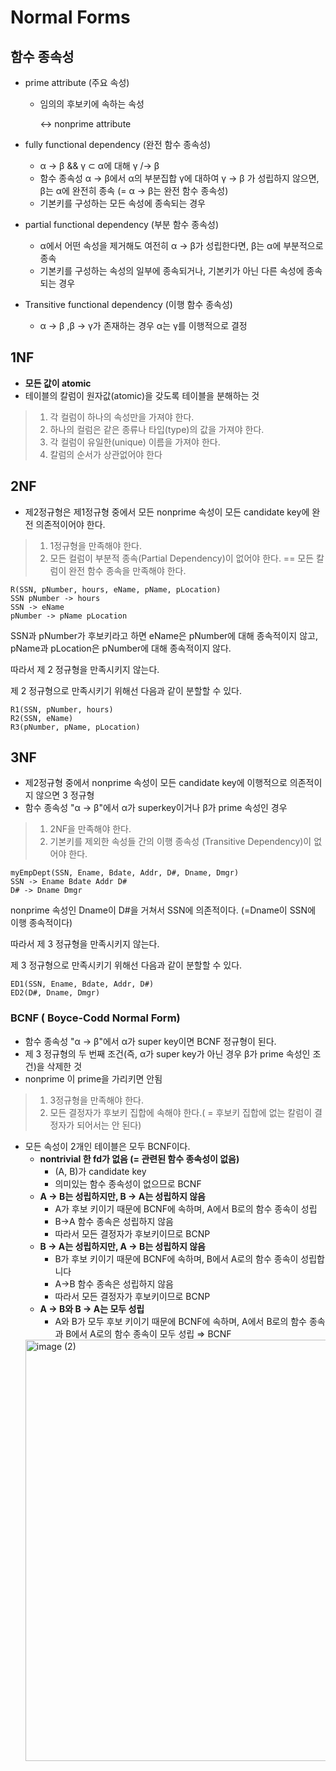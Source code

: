 # Normal Forms

## 함수 종속성

- prime attribute (주요 속성)
    - 임의의 후보키에 속하는 속성
        
        ↔ nonprime attribute 
        
- fully functional dependency (완전 함수 종속성)
    - α → β &&  γ ⊂ α에 대해 γ /→ β
    - 함수 종속성 α → β에서 α의 부분집합 γ에 대하여 γ → β 가 성립하지 않으면, β는 α에 완전히 종속 (= α → β는 완전 함수 종속성)
    - 기본키를 구성하는 모든 속성에 종속되는 경우
- partial functional dependency (부분 함수 종속성)
    - α에서 어떤 속성을 제거해도 여전히 α → β가 성립한다면, β는 α에 부분적으로 종속
    - 기본키를 구성하는 속성의 일부에 종속되거나, 기본키가 아닌 다른 속성에 종속되는 경우
- Transitive functional dependency (이행 함수 종속성)
    - α → β ,β → γ가 존재하는 경우 α는 γ를 이행적으로 결정

## 1NF

- **모든 값이 atomic**
- 테이블의 칼럼이 원자값(atomic)을 갖도록 테이블을 분해하는 것


>1. 각 컬럼이 하나의 속성만을 가져야 한다.
>2. 하나의 컬럼은 같은 종류나 타입(type)의 값을 가져야 한다.
>3. 각 컬럼이 유일한(unique) 이름을 가져야 한다.
>4. 칼럼의 순서가 상관없어야 한다


## 2NF

- 제2정규형은 제1정규형 중에서 모든 nonprime 속성이 모든 candidate key에 완전 의존적이어야 한다.


>1. 1정규형을 만족해야 한다.
>2. 모든 컬럼이 부분적 종속(Partial Dependency)이 없어야 한다. == 모든 칼럼이 완전 함수 종속을 만족해야 한다.


```
R(SSN, pNumber, hours, eName, pName, pLocation)
SSN pNumber -> hours
SSN -> eName
pNumber -> pName pLocation
```

SSN과 pNumber가 후보키라고 하면 eName은 pNumber에 대해 종속적이지 않고, pName과 pLocation은 pNumber에 대해 종속적이지 않다.

따라서 제 2 정규형을 만족시키지 않는다.

제 2 정규형으로 만족시키기 위해선 다음과 같이 분할할 수 있다. 

```
R1(SSN, pNumber, hours)
R2(SSN, eName)
R3(pNumber, pName, pLocation)
```

## 3NF

- 제2정규형 중에서 nonprime 속성이 모든 candidate key에 이행적으로 의존적이지 않으면 3 정규형
- 함수 종속성 "α → β"에서 α가 superkey이거나 β가 prime 속성인 경우


>1. 2NF을 만족해야 한다.
>2. 기본키를 제외한 속성들 간의 이행 종속성 (Transitive Dependency)이 없어야 한다.


```
myEmpDept(SSN, Ename, Bdate, Addr, D#, Dname, Dmgr)
SSN -> Ename Bdate Addr D#
D# -> Dname Dmgr
```

nonprime 속성인 Dname이 D#을 거쳐서 SSN에 의존적이다. (=Dname이 SSN에 이행 종속적이다)

따라서 제 3 정규형을 만족시키지 않는다.

제 3 정규형으로 만족시키기 위해선 다음과 같이 분할할 수 있다.

```
ED1(SSN, Ename, Bdate, Addr, D#)
ED2(D#, Dname, Dmgr)
```

### BCNF ( Boyce-Codd Normal Form)

- 함수 종속성 "α → β"에서 α가 super key이면 BCNF 정규형이 된다.
- 제 3 정규형의 두 번째 조건(즉, α가 super key가 아닌 경우 β가 prime 속성인 조건)을 삭제한 것
- nonprime 이 prime을 가리키면 안됨


>1. 3정규형을 만족해야 한다.
>2. 모든 결정자가 후보키 집합에 속해야 한다.( = 후보키 집합에 없는 칼럼이 결정자가 되어서는 안 된다)


- 모든 속성이 2개인 테이블은 모두 BCNF이다.
    - **nontrivial 한 fd가 없음 (= 관련된 함수 종속성이 없음)**
        - (A, B)가 candidate key
        - 의미있는 함수 종속성이 없으므로 BCNF
    - **A → B는 성립하지만, B → A는 성립하지 않음**
        - A가 후보 키이기 때문에 BCNF에 속하며, A에서 B로의 함수 종속이 성립
        - B→A 함수 종속은 성립하지 않음
        - 따라서 모든 결정자가 후보키이므로 BCNP
    - **B → A는 성립하지만, A → B는 성립하지 않음**
        - B가 후보 키이기 때문에 BCNF에 속하며, B에서 A로의 함수 종속이 성립합니다
        - A→B 함수 종속은 성립하지 않음
        - 따라서 모든 결정자가 후보키이므로 BCNP
    - **A → B와 B → A는 모두 성립**
        - A와 B가 모두 후보 키이기 때문에 BCNF에 속하며, A에서 B로의 함수 종속과 B에서 A로의 함수 종속이 모두 성립 ⇒ BCNF
    <img width="674" alt="image (2)" src="https://github.com/user-attachments/assets/70b09799-7f7d-4d44-85c3-47e1923f79da">
    
